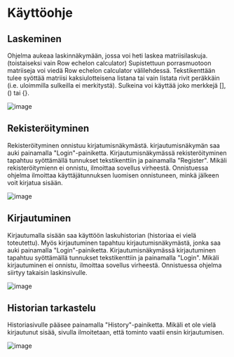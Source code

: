 # Käyttöohje
## Laskeminen
Ohjelma aukeaa laskinnäkymään, jossa voi heti laskea matriisilaskuja. (toistaiseksi vain Row echelon calculator)
Supistettuun porrasmuotoon matriiseja voi viedä Row echelon calculator välilehdessä.
Tekstikenttään tulee syöttää matriisi kaksiulotteisena listana tai vain listata rivit peräkkäin (i.e. uloimmilla sulkeilla ei merkitystä).
Sulkeina voi käyttää joko merkkejä [], () tai {}.

![image](https://github.com/0442/ot-harjoitustyo/assets/69271621/649c1ed3-2801-4957-a3f3-2e49e02c64dc)

## Rekisteröityminen
Rekisteröityminen onnistuu kirjatumisnäkymästä. kirjautumisnäkymän saa auki painamalla "Login"-painiketta.
Kirjautumisnäkymässä rekisteröityminen tapahtuu syöttämällä tunnukset tekstikenttiin ja painamalla "Register".
Mikäli rekisteröitymienn ei onnistu, ilmoittaa sovellus virheestä. Onnistuessa ohjelma ilmoittaa käyttäjätunnuksen luomisen onnistuneen,
minkä jälkeen voit kirjatua sisään.

![image](https://github.com/0442/ot-harjoitustyo/assets/69271621/6b08e09f-afa6-436a-a81b-4846e0d5e6af)

## Kirjautuminen
Kirjautumalla sisään saa käyttöön laskuhistorian (historiaa ei vielä toteutettu).
Myös kirjautuminen tapahtuu kirjautumisnäkymästä, jonka saa auki painamalla "Login"-painiketta.
Kirjautumisnäkymässä kirjautuminen tapahtuu syöttämällä tunnukset tekstikenttiin ja painamalla "Login".
Mikäli kirjautuminen ei onnistu, ilmoittaa sovellus virheestä. Onnistuessa ohjelma siirtyy takaisin laskinsivulle.

![image](https://github.com/0442/ot-harjoitustyo/assets/69271621/6b08e09f-afa6-436a-a81b-4846e0d5e6af)

## Historian tarkastelu
Historiasivulle pääsee painamalla "History"-painiketta.
Mikäli et ole vielä kirjautunut sisää, sivulla ilmoitetaan, että tominto vaatii ensin kirjautumisen.

![image](https://github.com/0442/ot-harjoitustyo/assets/69271621/9f314fca-211c-4bf7-9c94-297c27f73fa7)
